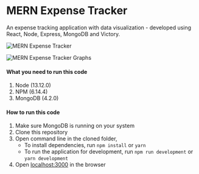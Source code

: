 # MERN Expense Tracker

An expense tracking application with data visualization - developed using React, Node, Express, MongoDB and Victory.

![MERN Expense Tracker](https://mernbook.s3.amazonaws.com/git+/expensetracker.png "MERN Expense Tracker")

![MERN Expense Tracker Graphs](https://mernbook.s3.amazonaws.com/git+/graphs.png "MERN Expense Tracker Graphs")

#### What you need to run this code

1. Node (13.12.0)
2. NPM (6.14.4)
3. MongoDB (4.2.0)

#### How to run this code

1. Make sure MongoDB is running on your system
2. Clone this repository
3. Open command line in the cloned folder,
   - To install dependencies, run `npm install` or `yarn`
   - To run the application for development, run `npm run development` or `yarn development`
4. Open [localhost:3000](http://localhost:3000/) in the browser
